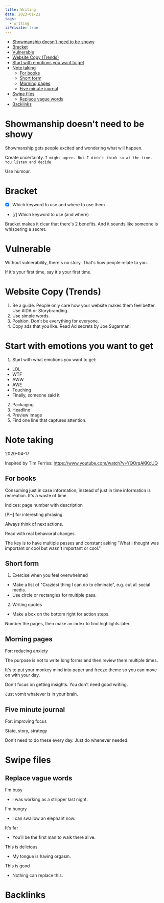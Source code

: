 ```yaml
---
title: Writing
date: 2023-01-21
tags:
  - writing
isPrivate: true
---
```


<!-- vim-markdown-toc GFM -->

* [Showmanship doesn't need to be showy](#showmanship-doesnt-need-to-be-showy)
* [Bracket](#bracket)
* [Vulnerable](#vulnerable)
* [Website Copy (Trends)](#website-copy-trends)
* [Start with emotions you want to get](#start-with-emotions-you-want-to-get)
* [Note taking](#note-taking)
  * [For books](#for-books)
  * [Short form](#short-form)
  * [Morning pages](#morning-pages)
  * [Five minute journal](#five-minute-journal)
* [Swipe files](#swipe-files)
  * [Replace vague words](#replace-vague-words)
* [Backlinks](#backlinks)

<!-- vim-markdown-toc -->

# Showmanship doesn't need to be showy

Showmanship gets people excited and wondering what will happen.

Create uncertainty. `I might agree. But I didn't think so at the time. You listen and decide`

Use humour.

# Bracket

- [x] Which keyword to use and where to use them
- [/] Which keyword to use (and where)

Bracket makes it clear that there's 2 benefits. And it sounds like someone is whispering a secret.

# Vulnerable

Without vulnerability, there's no story. That's how people relate to you.

If it's your first time, say it's your first time.

# Website Copy (Trends)

1. Be a guide. People only care how your website makes them feel better. Use AIDA or Storybranding.
2. Use simple words.
3. Position. Don't be everything for everyone.
4. Copy ads that you like. Read Ad secrets by Joe Sugarman.

# Start with emotions you want to get

1. Start with what emotions you want to get:

- LOL
- WTF
- AWW
- AWE
- Touching
- Finally, someone said it

2. Packaging
3. Headline
4. Preview image
5. Find one line that captures attention.

# Note taking

2020-04-17

Inspired by Tim Ferriss: https://www.youtube.com/watch?v=YQOrqAKKcUQ

## For books

Consuming just in case information, instead of just in time information is recreation. It's a waste of time.

Indices: page number with description

[PH] for interesting phrasing.

Always think of next actions.

Read with real behavioral changes.

The key is to have multiple passes and constant asking "What I thought was important or cool but wasn't important or cool."

## Short form

1. Exercise when you feel overwhelmed

- Make a list of "Craziest thing I can do to eliminate", e.g. cut all social media.
- Use circle or rectangles for multiple pass.

2. Writing quotes

- Make a box on the bottom right for action steps.

Number the pages, then make an index to find highlights later.

## Morning pages

For: reducing anxiety

The purpose is not to write long forms and then review them multiple times.

It's to put your monkey mind into paper and freeze theme so you can move on with your day.

Don't focus on getting insights. You don't need good writing.

Just vomit whatever is in your brain.

## Five minute journal

For: improving focus

State, story, strategy

Don't need to do these every day. Just do whenever needed.

# Swipe files

## Replace vague words

I'm busy

- I was working as a stripper last night.

I'm hungry

- I can swallow an elephant now.

It's far

- You'll be the first man to walk there alive.

This is delicious

- My tongue is having orgasm.

This is good

- Nothing can replace this.

# Backlinks
